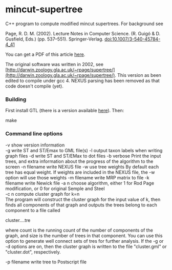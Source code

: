 mincut-supertree
================

C++ program to compute modified mincut supertrees. For background see

Page, R. D. M. (2002). Lecture Notes in Computer Science. (R. Guigó & D. Gusfield, Eds.) (pp. 537–551). Springer-Verlag. [doi:10.1007/3-540-45784-4_41](http://dx.doi.org/10.1007/3-540-45784-4_41)

You can get a PDF of this article [here](http://darwin.zoology.gla.ac.uk/~rpage/supertree/wabi.pdf).

The original software was written in 2002, see [http://darwin.zoology.gla.ac.uk/~rpage/supertree/](http://darwin.zoology.gla.ac.uk/~rpage/supertree/). This version as been edited to compile under gcc 4. NEXUS parsing has been removed as that code doesn't compile (yet).

### Building

First install GTL (there is a version available [here](https://github.com/rdmpage/graph-template-library)). Then:

   make

### Command line options

-v	show version information	 
-g	write ST and ST/Emax to GML file(s)
-l	output taxon labels when writing graph files
-d	write ST and ST/EMax to dot files
-b	verbose	Print the input trees, and extra information about the progress of the algorithm to the screen
-n filename	 write NEXUS file
-w	use tree weights	By default each tree has equal weight. If weights are included in the NEXUS file, the -w option will use those weights
-m filename	write MRP matrix to file <filename>
-k filename	write Newick file
-a n choose algorithm, either 1 for Rod Page modification, or 0 for original Semple and Steel	 
-c n compute cluster graph for k=n	
The program will construct the cluster graph for the input value of k, then finds all components of that graph and outputs the trees belong to each component to a file called

cluster.<k>.<count>.<size>.tre

where count is the running count of the number of components of the graph, and size is the number of trees in that component. You can use this option to generate well connect sets of tres for further analysis. If the -g or -d options are on, then the cluster graph is written to the file "cluster.gml" or "cluster.dot", respectively.

-p filename	write tree to Postscript file <filename>

